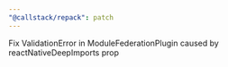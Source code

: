 ```yaml
---
"@callstack/repack": patch
---
```


Fix ValidationError in ModuleFederationPlugin caused by reactNativeDeepImports prop
